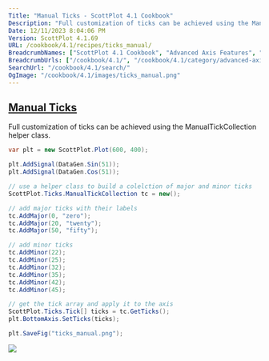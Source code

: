 ```yaml
---
Title: "Manual Ticks - ScottPlot 4.1 Cookbook"
Description: "Full customization of ticks can be achieved using the ManualTickCollection helper class."
Date: 12/11/2023 8:04:06 PM
Version: ScottPlot 4.1.69
URL: /cookbook/4.1/recipes/ticks_manual/
BreadcrumbNames: ["ScottPlot 4.1 Cookbook", "Advanced Axis Features", "Manual Ticks"]
BreadcrumbUrls: ["/cookbook/4.1/", "/cookbook/4.1/category/advanced-axis-features", "/cookbook/4.1/recipes/ticks_manual/"]
SearchUrl: "/cookbook/4.1/search/"
OgImage: "/cookbook/4.1/images/ticks_manual.png"
---
```


<h2><a href='/cookbook/4.1/recipes/ticks_manual/'>Manual Ticks</a></h2>

Full customization of ticks can be achieved using the ManualTickCollection helper class.

```cs
var plt = new ScottPlot.Plot(600, 400);

plt.AddSignal(DataGen.Sin(51));
plt.AddSignal(DataGen.Cos(51));

// use a helper class to build a colelction of major and minor ticks
ScottPlot.Ticks.ManualTickCollection tc = new();

// add major ticks with their labels
tc.AddMajor(0, "zero");
tc.AddMajor(20, "twenty");
tc.AddMajor(50, "fifty");

// add minor ticks
tc.AddMinor(22);
tc.AddMinor(25);
tc.AddMinor(32);
tc.AddMinor(35);
tc.AddMinor(42);
tc.AddMinor(45);

// get the tick array and apply it to the axis
ScottPlot.Ticks.Tick[] ticks = tc.GetTicks();
plt.BottomAxis.SetTicks(ticks);

plt.SaveFig("ticks_manual.png");
```

<img src='../../images/ticks_manual.png' class='d-block mx-auto my-5' />



